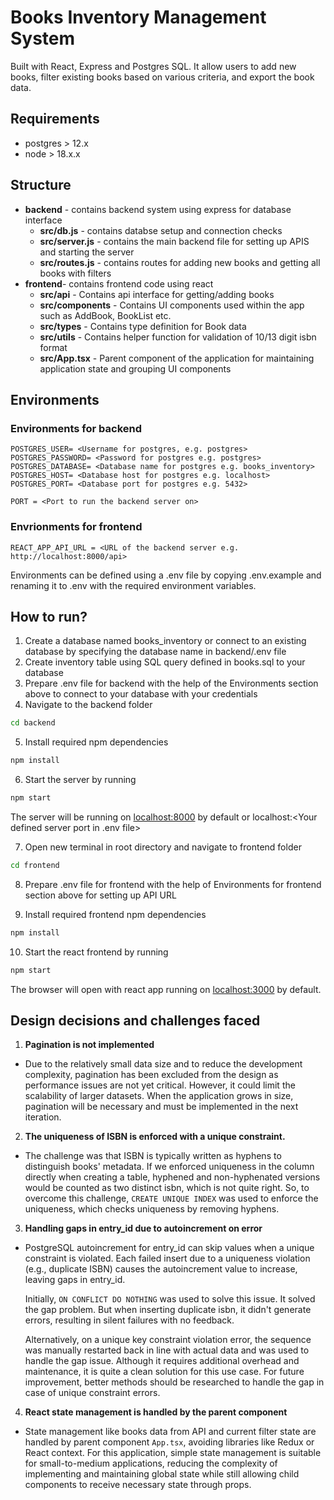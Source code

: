 

# Books Inventory Management System
Built with React, Express and Postgres SQL. It allow users to add new books, filter existing books based on various criteria, and export the book data.

## Requirements
- postgres > 12.x
- node > 18.x.x


## Structure
- **backend** - contains backend system using express for database interface
  - **src/db.js** - contains databse setup and connection checks
  - **src/server.js** - contains the main backend file for setting up APIS and starting the server
  - **src/routes.js** - contains routes for adding new books and getting all books with filters
- **frontend**- contains frontend code using react
  - **src/api** - Contains api interface for getting/adding books
  - **src/components** - Contains UI components used within the app such as AddBook, BookList etc.
  - **src/types** - Contains type definition for Book data
  - **src/utils** - Contains helper function for validation of 10/13 digit isbn format
  - **src/App.tsx** - Parent component of the application for maintaining application state and grouping UI components

## Environments

### Environments for backend
```
POSTGRES_USER= <Username for postgres, e.g. postgres>
POSTGRES_PASSWORD= <Password for postgres e.g. postgres>
POSTGRES_DATABASE= <Database name for postgres e.g. books_inventory>
POSTGRES_HOST= <Database host for postgres e.g. localhost>
POSTGRES_PORT= <Database port for postgres e.g. 5432>

PORT = <Port to run the backend server on>
```
### Envrionments for frontend
```
REACT_APP_API_URL = <URL of the backend server e.g. http://localhost:8000/api>
```

Environments can be defined using a .env file by copying .env.example and renaming it to .env with the required environment variables.

## How to run?
1. Create a database named books_inventory or connect to an existing database by specifying the database name in backend/.env file
2. Create inventory table using SQL query defined in books.sql to your database
3. Prepare .env file for backend with the help of the Environments section above to connect to your database with your credentials
4. Navigate to the backend folder
```bash
cd backend
```
5. Install required npm dependencies
```bash
npm install
```
6. Start the server by running
```bash
npm start
```
The server will be running on [localhost:8000](http://localhost:8000) by default or localhost:<Your defined server port in .env file>

7. Open new terminal in root directory and navigate to frontend folder
```bash
cd frontend
```
8. Prepare .env file for frontend with the help of Environments for frontend section above for setting up API URL

9. Install required frontend npm dependencies
```bash
npm install
```
10. Start the react frontend by running
```bash
npm start
```
The browser will open with react app running on [localhost:3000](http://localhost:3000) by default.

## Design decisions and challenges faced

1. **Pagination is not implemented**

- Due to the relatively small data size and to reduce the development complexity, pagination has been excluded from the design as performance issues are not yet critical. However, it could limit the scalability of larger datasets. When the application grows in size, pagination will be necessary and must be implemented in the next iteration.

2. **The uniqueness of ISBN is enforced with a unique constraint.**

- The challenge was that ISBN is typically written as hyphens to distinguish books' metadata. If we enforced uniqueness in the column directly when creating a table, hyphened and non-hyphenated versions would be counted as two distinct isbn, which is not quite right. So, to overcome this challenge, `CREATE UNIQUE INDEX` was used to enforce the uniqueness, which checks uniqueness by removing hyphens.

3. **Handling gaps in entry_id due to autoincrement on error**

  - PostgreSQL autoincrement for entry_id can skip values when a unique constraint is violated. Each failed insert due to a uniqueness violation (e.g., duplicate ISBN) causes the autoincrement value to increase, leaving gaps in entry_id. 
 
    Initially, `ON CONFLICT DO NOTHING` was used to solve this issue. It solved the gap problem. But when inserting duplicate isbn, it didn't generate errors, resulting in silent failures with no feedback.

    Alternatively, on a unique key constraint violation error, the sequence was manually restarted back in line with actual data and was used to handle the gap issue. Although it requires additional overhead and maintenance, it is quite a clean solution for this use case. For future improvement, better methods should be researched to handle the gap in case of unique constraint errors.


4. **React state management is handled by the parent component**
 - State management like books data from API and current filter state are handled by parent component `App.tsx`, avoiding libraries like Redux or React context. For this application, simple state management is suitable for small-to-medium applications, reducing the complexity of implementing and maintaining global state while still allowing child components to receive necessary state through props.



